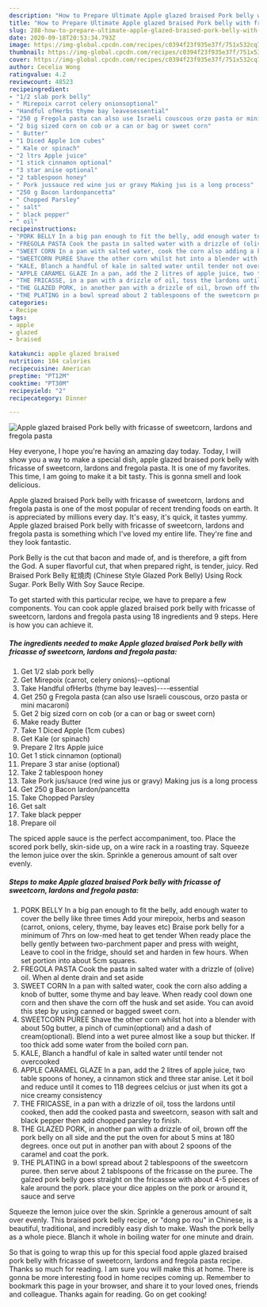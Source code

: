 ```yaml
---
description: "How to Prepare Ultimate Apple glazed braised Pork belly with fricasse of sweetcorn, lardons and fregola pasta"
title: "How to Prepare Ultimate Apple glazed braised Pork belly with fricasse of sweetcorn, lardons and fregola pasta"
slug: 288-how-to-prepare-ultimate-apple-glazed-braised-pork-belly-with-fricasse-of-sweetcorn-lardons-and-fregola-pasta
date: 2020-09-18T20:53:34.793Z
image: https://img-global.cpcdn.com/recipes/c0394f23f935e37f/751x532cq70/apple-glazed-braised-pork-belly-with-fricasse-of-sweetcorn-lardons-and-fregola-pasta-recipe-main-photo.jpg
thumbnail: https://img-global.cpcdn.com/recipes/c0394f23f935e37f/751x532cq70/apple-glazed-braised-pork-belly-with-fricasse-of-sweetcorn-lardons-and-fregola-pasta-recipe-main-photo.jpg
cover: https://img-global.cpcdn.com/recipes/c0394f23f935e37f/751x532cq70/apple-glazed-braised-pork-belly-with-fricasse-of-sweetcorn-lardons-and-fregola-pasta-recipe-main-photo.jpg
author: Cecelia Wong
ratingvalue: 4.2
reviewcount: 48523
recipeingredient:
- "1/2 slab pork belly"
- " Mirepoix carrot celery onionsoptional"
- "Handful ofHerbs thyme bay leavesessential"
- "250 g Fregola pasta can also use Israeli couscous orzo pasta or mini macaroni"
- "2 big sized corn on cob or a can or bag or sweet corn"
- " Butter"
- "1 Diced Apple 1cm cubes"
- " Kale or spinach"
- "2 ltrs Apple juice"
- "1 stick cinnamon optional"
- "3 star anise optional"
- "2 tablespoon honey"
- " Pork jussauce red wine jus or gravy Making jus is a long process"
- "250 g Bacon lardonpancetta"
- " Chopped Parsley"
- " salt"
- " black pepper"
- " oil"
recipeinstructions:
- "PORK BELLY In a big pan enough to fit the belly, add enough water to cover the belly like three times Add your mirepoix, herbs and season (carrot, onions, celery, thyme, bay leaves etc) Braise pork belly for a minimum of 7hrs on low-med heat to get tender When ready place the belly gently between two-parchment paper and press with weight, Leave to cool in the fridge, should set and harden in few hours. When set portion into about 5cm squares."
- "FREGOLA PASTA Cook the pasta in salted water with a drizzle of (olive) oil. When al dente drain and set aside"
- "SWEET CORN In a pan with salted water, cook the corn also adding a knob of butter, some thyme and bay leave. When ready cool down one corn and then shave the corn off the husk and set aside. You can avoid this step by using canned or bagged sweet corn."
- "SWEETCORN PUREE Shave the other corn whilst hot into a blender with about 50g butter, a pinch of cumin(optional) and a dash of cream(optional). Blend into a wet puree almost like a soup but thicker. If too thick add some water from the boiled corn pan."
- "KALE, Blanch a handful of kale in salted water until tender not overcooked"
- "APPLE CARAMEL GLAZE In a pan, add the 2 litres of apple juice, two table spoons of honey, a cinnamon stick and three star anise. Let it boil and reduce until it comes to 118 degrees celcius or just when its got a nice creamy consistency"
- "THE FRICASSE, in a pan with a drizzle of oil, toss the lardons until cooked, then add the cooked pasta and sweetcorn, season with salt and black pepper then add chopped parsley to finish."
- "THE GLAZED PORK, in another pan with a drizzle of oil, brown off the pork belly on all side and the put the oven for about 5 mins at 180 degrees. once out put in another pan with about 2 spoons of the caramel and coat the pork."
- "THE PLATING in a bowl spread about 2 tablespoons of the sweetcorn puree. then serve about 2 tablspoons of the fricasse on the puree. The galzed pork belly goes straight on the fricassse with about 4-5 pieces of kale around the pork. place your dice apples on the pork or around it, sauce and serve"
categories:
- Recipe
tags:
- apple
- glazed
- braised

katakunci: apple glazed braised 
nutrition: 104 calories
recipecuisine: American
preptime: "PT12M"
cooktime: "PT30M"
recipeyield: "2"
recipecategory: Dinner

---
```



![Apple glazed braised Pork belly with fricasse of sweetcorn, lardons and fregola pasta](https://img-global.cpcdn.com/recipes/c0394f23f935e37f/751x532cq70/apple-glazed-braised-pork-belly-with-fricasse-of-sweetcorn-lardons-and-fregola-pasta-recipe-main-photo.jpg)

Hey everyone, I hope you're having an amazing day today. Today, I will show you a way to make a special dish, apple glazed braised pork belly with fricasse of sweetcorn, lardons and fregola pasta. It is one of my favorites. This time, I am going to make it a bit tasty. This is gonna smell and look delicious.

Apple glazed braised Pork belly with fricasse of sweetcorn, lardons and fregola pasta is one of the most popular of recent trending foods on earth. It is appreciated by millions every day. It's easy, it's quick, it tastes yummy. Apple glazed braised Pork belly with fricasse of sweetcorn, lardons and fregola pasta is something which I've loved my entire life. They're fine and they look fantastic.

Pork Belly is the cut that bacon and made of, and is therefore, a gift from the God. A super flavorful cut, that when prepared right, is tender, juicy. Red Braised Pork Belly 紅燒肉 (Chinese Style Glazed Pork Belly) Using Rock Sugar. Pork Belly With Soy Sauce Recipe.


To get started with this particular recipe, we have to prepare a few components. You can cook apple glazed braised pork belly with fricasse of sweetcorn, lardons and fregola pasta using 18 ingredients and 9 steps. Here is how you can achieve it.

<!--inarticleads1-->

##### The ingredients needed to make Apple glazed braised Pork belly with fricasse of sweetcorn, lardons and fregola pasta:

1. Get 1/2 slab pork belly
1. Get  Mirepoix (carrot, celery onions)--optional
1. Take Handful ofHerbs (thyme bay leaves)----essential
1. Get 250 g Fregola pasta (can also use Israeli couscous, orzo pasta or mini macaroni)
1. Get 2 big sized corn on cob (or a can or bag or sweet corn)
1. Make ready  Butter
1. Take 1 Diced Apple (1cm cubes)
1. Get  Kale (or spinach)
1. Prepare 2 ltrs Apple juice
1. Get 1 stick cinnamon (optional)
1. Prepare 3 star anise (optional)
1. Take 2 tablespoon honey
1. Take  Pork jus/sauce (red wine jus or gravy) Making jus is a long process
1. Get 250 g Bacon lardon/pancetta
1. Take  Chopped Parsley
1. Get  salt
1. Take  black pepper
1. Prepare  oil


The spiced apple sauce is the perfect accompaniment, too. Place the scored pork belly, skin-side up, on a wire rack in a roasting tray. Squeeze the lemon juice over the skin. Sprinkle a generous amount of salt over evenly. 

<!--inarticleads2-->

##### Steps to make Apple glazed braised Pork belly with fricasse of sweetcorn, lardons and fregola pasta:

1. PORK BELLY In a big pan enough to fit the belly, add enough water to cover the belly like three times Add your mirepoix, herbs and season (carrot, onions, celery, thyme, bay leaves etc) Braise pork belly for a minimum of 7hrs on low-med heat to get tender When ready place the belly gently between two-parchment paper and press with weight, Leave to cool in the fridge, should set and harden in few hours. When set portion into about 5cm squares.
1. FREGOLA PASTA Cook the pasta in salted water with a drizzle of (olive) oil. When al dente drain and set aside
1. SWEET CORN In a pan with salted water, cook the corn also adding a knob of butter, some thyme and bay leave. When ready cool down one corn and then shave the corn off the husk and set aside. You can avoid this step by using canned or bagged sweet corn.
1. SWEETCORN PUREE Shave the other corn whilst hot into a blender with about 50g butter, a pinch of cumin(optional) and a dash of cream(optional). Blend into a wet puree almost like a soup but thicker. If too thick add some water from the boiled corn pan.
1. KALE, Blanch a handful of kale in salted water until tender not overcooked
1. APPLE CARAMEL GLAZE In a pan, add the 2 litres of apple juice, two table spoons of honey, a cinnamon stick and three star anise. Let it boil and reduce until it comes to 118 degrees celcius or just when its got a nice creamy consistency
1. THE FRICASSE, in a pan with a drizzle of oil, toss the lardons until cooked, then add the cooked pasta and sweetcorn, season with salt and black pepper then add chopped parsley to finish.
1. THE GLAZED PORK, in another pan with a drizzle of oil, brown off the pork belly on all side and the put the oven for about 5 mins at 180 degrees. once out put in another pan with about 2 spoons of the caramel and coat the pork.
1. THE PLATING in a bowl spread about 2 tablespoons of the sweetcorn puree. then serve about 2 tablspoons of the fricasse on the puree. The galzed pork belly goes straight on the fricassse with about 4-5 pieces of kale around the pork. place your dice apples on the pork or around it, sauce and serve


Squeeze the lemon juice over the skin. Sprinkle a generous amount of salt over evenly. This braised pork belly recipe, or &#34;dong po rou&#34; in Chinese, is a beautiful, traditional, and incredibly easy dish to make. Wash the pork belly as a whole piece. Blanch it whole in boiling water for one minute and drain. 

So that is going to wrap this up for this special food apple glazed braised pork belly with fricasse of sweetcorn, lardons and fregola pasta recipe. Thanks so much for reading. I am sure you will make this at home. There is gonna be more interesting food in home recipes coming up. Remember to bookmark this page in your browser, and share it to your loved ones, friends and colleague. Thanks again for reading. Go on get cooking!
